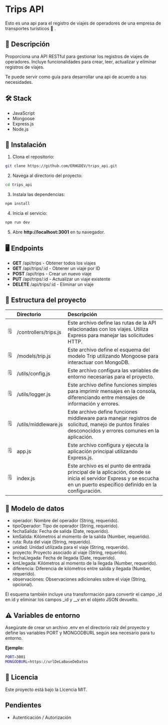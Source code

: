 # Trips API 

Esto es una api para el registro de viajes de operadores de una empresa de transportes turísticos :bus: . 

## :open_book: Descripción 

Proporciona una API RESTful para gestionar los registros de viajes de operadores. Incluye funcionalidades para crear, leer, actualizar y eliminar registros de viajes.

Te puede servir como guía para desarrollar una api de acuerdo a tus necesidades. 

## 🛠️ Stack

- JavaScript
- Mongoose
- Express.js
- Node.js

## 🚀 Instalación

1. Clona el repositorio:

```bash
git clone https://github.com/ERHGDEV/trips_api.git
```

2. Navega al directorio del proyecto:

```bash
cd trips_api
```

3. Instala las dependencias:

```bash
npm install
```

4. Inicia el servicio:

```bash
npm run dev
```

5. Abre  **http://localhost:3001** en tu navegador. 

## :desktop_computer: Endpoints

- **GET** /api/trips - Obtener todos los viajes
- **GET** /api/trips/:id - Obtener un viaje por ID
- **POST** /api/trips - Crear un nuevo viaje
- **PUT** /api/trips/:id - Actualizar un viaje existente
- **DELETE** /api/trips/:id - Eliminar un viaje

## :link: Estructura del proyecto

|     | Directorio       | Descripción                                   |
| :-- | :--------------- | :-------------------------------------------- |
| :spiral_notepad:  | /controllers/trips.js | Este archivo define las rutas de la API relacionadas con los viajes. Utiliza Express para manejar las solicitudes HTTP.  |
| :spiral_notepad: | /models/trip.js | Este archivo define el esquema del modelo Trip utilizando Mongoose para interactuar con MongoDB. |
| :spiral_notepad:  | /utils/config.js        | Este archivo configura las variables de entorno necesarias para el proyecto. |
| :spiral_notepad:  | /utils/logger.js        | Este archivo define funciones simples para imprimir mensajes en la consola, diferenciando entre mensajes de información y errores. |
| :spiral_notepad:  | /utils/middleware.js        | Este archivo define funciones middleware para manejar registros de solicitud, manejo de puntos finales desconocidos y errores comunes en la aplicación. |
| :spiral_notepad:  | app.js        | Este archivo configura y ejecuta la aplicación principal utilizando Express.js. |
| :spiral_notepad:  | index.js        | Este archivo es el punto de entrada principal de la aplicación, donde se inicia el servidor Express y se escucha en un puerto específico definido en la configuración. |

## :open_file_folder: Modelo de datos 

- operador: Nombre del operador (String, requerido).
- tipoOperador: Tipo de operador (String, requerido).
- fechaSalida: Fecha de salida (Date, requerido).
- kmSalida: Kilómetros al momento de la salida (Number, requerido).
- ruta: Ruta del viaje (String, requerido).
- unidad: Unidad utilizada para el viaje (String, requerido).
- proyecto: Proyecto asociado al viaje (String, requerido).
- fechaLlegada: Fecha de llegada (Date, requerido).
- kmLlegada: Kilómetros al momento de la llegada (Number, requerido).
- diferencia: Diferencia de kilómetros entre salida y llegada (Number, requerido).
- observaciones: Observaciones adicionales sobre el viaje (String, opcional).

El esquema también incluye una transformación para convertir el campo _id en id y eliminar los campos _id y __v en el objeto JSON devuelto.

## :warning: Variables de entorno

Asegúrate de crear un archivo .env en el directorio raíz del proyecto y define las variables PORT y MONGODBURL según sea necesario para tu entorno.

**Ejemplo:**

```bash
PORT=3001
MONGODBURL=https://urlDeLaBaseDeDatos
```

## 🔑 Licencia

Este proyecto está bajo la Licencia MIT.

## Pendientes

- Autenticación / Autorización


